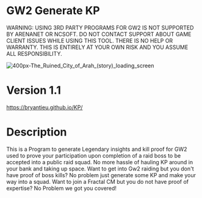 # GW2 Generate KP
WARNING: USING 3RD PARTY PROGRAMS FOR GW2 IS NOT SUPPORTED BY ARENANET OR NCSOFT. DO NOT CONTACT SUPPORT ABOUT GAME CLIENT ISSUES WHILE USING THIS TOOL. THERE IS NO HELP OR WARRANTY. THIS IS ENTIRELY AT YOUR OWN RISK AND YOU ASSUME ALL RESPONSIBILITY.

![400px-The_Ruined_City_of_Arah_(story)_loading_screen](https://user-images.githubusercontent.com/57275830/179501597-dac3d971-c48e-4d3c-a157-6a7f9259a702.jpg)

# Version 1.1
https://bryantieu.github.io/KP/

# Description
This is a Program to generate Legendary insights and kill proof for GW2 used to prove your participation upon completion of a raid boss to be accepted into a public raid squad. No more hassle of hauling KP around in your bank and taking up space. Want to get into Gw2 raiding but you don't have proof of boss kills? No problem just generate some KP and make your way into a squad. Want to join a Fractal CM but you do not have proof of expertise? No Problem we got you covered!
